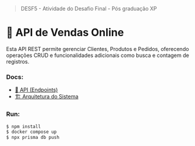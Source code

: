 > DESF5 - Atividade do Desafio Final - Pós graduação XP

# 🏪 API de Vendas Online

Esta API REST permite gerenciar Clientes, Produtos e Pedidos, oferecendo operações CRUD e funcionalidades adicionais como busca e contagem de registros.

### Docs:

-  [📌 API (Endpoints)](docs/api.md)
-  [🏗 Arquitetura do Sistema](docs/arquitetura.md)

### Run:

```bash
$ npm install
$ docker compose up
$ npx prisma db push
```